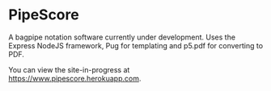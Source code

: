 # PipeScore

A bagpipe notation software currently under development. Uses the Express NodeJS framework, Pug for templating and p5.pdf for converting to PDF.

You can view the site-in-progress at https://www.pipescore.herokuapp.com.
